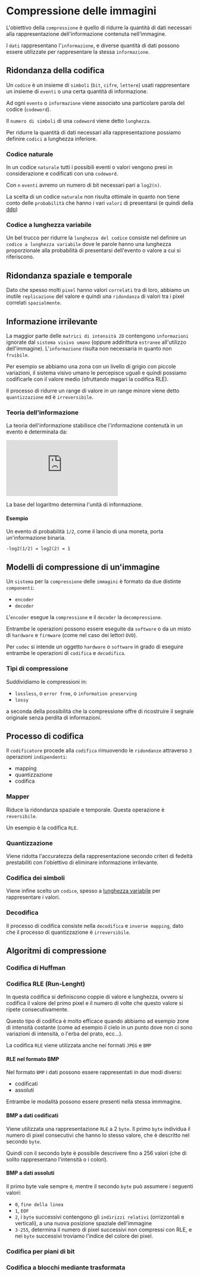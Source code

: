 # Compressione delle immagini

L'obiettivo della `compressione` è quello di ridurre la quantità di dati necessari alla rappresentazione dell'informazione contenuta nell'immagine. 

I `dati` rappresentano l'`informazione`, e diverse quantità di dati possono essere utilizzate per rappresentare la stessa `informazione`.

## Ridondanza della codifica

Un `codice` è un insieme di `simboli` (`bit`, `cifre`, `lettere`) usati rappresentare un insieme di `eventi` o una certa quantità di informazione.

Ad ogni `evento` o `informazione` viene associato una particolare parola del codice (`codeword`). 

Il `numero di simboli` di una `codeword` viene detto `lunghezza`.

Per ridurre la quantità di dati necessari alla rappresentazione possiamo definire `codici` a lunghezza inferiore.

### Codice naturale

In un codice `naturale` tutti i possibili eventi o valori vengono presi in considerazione e codificati con una `codeword`.

Con `n` `eventi` avremo un numero di bit necessari pari a `log2(n)`.

La scelta di un codice `naturale` non risulta ottimale in quanto non tiene conto delle `probabilità` che hanno i vari `valori` di presentarsi (e quindi della [ddp](https://it.wikipedia.org/wiki/Distribuzione_di_probabilit%C3%A0))

### Codice a lunghezza variabile

Un bel trucco per ridurre la `lunghezza del codice` consiste nel definire un `codice a lunghezza variabile` dove le parole hanno una lunghezza proporzionale alla probabilità di presentarsi dell'evento o valore a cui si riferiscono.

## Ridondanza spaziale e temporale

Dato che spesso molti `pixel` hanno valori `correlati` tra di loro, abbiamo un inutile `replicazione` del valore e quindi una `ridondanza` di valori tra i pixel correlati `spazialmente`.

## Informazione irrilevante

La maggior parte delle `matrici di intensità 2D` contengono `informazioni` ignorate dal `sistema visivo umano` (oppure addirittura `estranee` all'utilizzo dell'immagine). L'`informazione` risulta non necessaria in quanto non `fruibile`.

Per esempio se abbiamo una zona con un livello di grigio con piccole variazioni, il sistema visivo umano le percepisce uguali e quindi possiamo codificarle con il valore medio (sfruttando magari la codifica RLE).

Il processo di ridurre un range di valore in un range minore viene detto `quantizzazione` ed è `irreversibile`.

### Teoria dell'informazione

La teoria dell'informazione stabilisce che l'informazione contenutà in un evento è determinata da:

![Information-Theory](http://latex.codecogs.com/gif.latex?I%28E%29%20%3D%20%5Clog%28P%28E%29%5E%7B-1%7D%29%20%3D%20-%5Clog%28P%28E%29%29)

La base del logaritmo determina l'unità di informazione.

#### Esempio

Un evento di probabilità `1/2`, come il lancio di una moneta, porta un'informazione binaria.

    -log2(1/2) = log2(2) = 1

## Modelli di compressione di un'immagine

Un `sistema` per la `compressione` delle `immagini` è formato da due distinte `componenti`:

- `encoder`
- `decoder`

L'`encoder` esegue la `compressione` e il `decoder` la `decompressione`.

Entrambe le operazioni possono essere eseguite da `software` o da un misto di `hardware` e `firmware` (come nel caso dei lettori `DVD`).

Per `codec` si intende un oggetto `hardware` o `software` in grado di eseguire entrambe le operazioni di `codifica` e `decodifica`.

### Tipi di compressione

Suddividiamo le compressioni in:

- `lossless`, o `error free`, o `information preserving`
- `lossy`

a seconda della possibilità che la compressione offre di ricostruire il segnale originale senza perdita di informazioni.

## Processo di codifica

Il `codificatore` procede alla `codifica` rimuovendo le `ridondanze` attraverso `3` operazioni `indipendenti`:

- mapping
- quantizzazione
- codifica

### Mapper

Riduce la ridondanza spaziale e temporale. Questa operazione è `reversibile`.

Un esempio è la codifica `RLE`.

### Quantizzazione

Viene ridotta l'accuratezza della rappresentazione secondo criteri di fedeltà prestabiliti con l'obiettivo di eliminare informazione irrilevante.

### Codifica dei simboli

Viene infine scelto un `codice`, spesso a [lunghezza variabile](https://en.wikipedia.org/wiki/Variable-length_code) per rappresentare i valori.

### Decodifica

Il processo di codifica consiste nella `decodifica` e `inverse mapping`, dato che il processo di quantizzazione è `irreversibile`.

## Algoritmi di compressione

### Codifica di Huffman

### Codifica RLE (Run-Lenght)

In questa codifica si definiscono coppie di valore e lunghezza, ovvero si codifica il valore del primo pixel e il numero di volte che questo valore si ripete consecutivamente.

Questo tipo di codifica è molto efficace quando abbiamo ad esempio zone di intensità costante (come ad esempio il cielo in un punto dove non ci sono variazioni di intensità, o l'erba del prato, ecc...). 

La codifica `RLE` viene utilizzata anche nei formati `JPEG` e `BMP`

#### RLE nel formato BMP

Nel formato `BMP` i dati possono essere rappresentati in due modi diversi:

- codificati
- assoluti

Entrambe le modalità possono essere presenti nella stessa immmagine.

#### BMP a dati codificati

Viene utilizzata una rappresentazione `RLE` a 2 `byte`. Il primo `byte`
individua il numero di pixel consecutivi che hanno lo stesso valore, che è
descritto nel secondo `byte`.

Quindi con il secondo byte è possibile descrivere fino a 256 valori (che di
solito rappresentano l'intensità o i colori).

#### BMP a dati assoluti

Il primo byte vale sempre `0`, mentre il secondo `byte` può assumere i seguenti
valori:

- `0`, `fine della linea`
- `1`, `EOF`
- `2`, i `byte` successivi contengono gli `indirizzi relativi` (orrizzontali e
  verticali), a una nuova posizione spaziale dell'immagine
- `3-255`, determina il numero di pixel successivi non compressi con RLE, e nei
  `byte` successivi troviamo l'indice del colore dei pixel.

### Codifica per piani di bit

### Codifica a blocchi mediante trasformata
